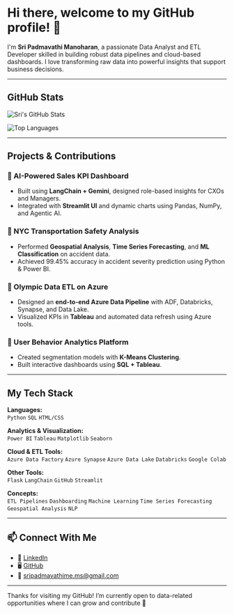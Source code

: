 # Hi there, welcome to my GitHub profile! 👋

I'm **Sri Padmavathi Manoharan**, a passionate Data Analyst and ETL Developer skilled in building robust data pipelines and cloud-based dashboards. I love transforming raw data into powerful insights that support business decisions.

---

## GitHub Stats

![Sri's GitHub Stats](https://github-readme-stats.vercel.app/api?username=sripadmamanoharan&show_icons=true&theme=calm)

![Top Languages](https://github-readme-stats.vercel.app/api/top-langs/?username=sripadmamanoharan&layout=compact&theme=calm)

---

## Projects & Contributions

### 🔹 AI-Powered Sales KPI Dashboard  
- Built using **LangChain + Gemini**, designed role-based insights for CXOs and Managers.  
- Integrated with **Streamlit UI** and dynamic charts using Pandas, NumPy, and Agentic AI.

### 🔹 NYC Transportation Safety Analysis  
- Performed **Geospatial Analysis**, **Time Series Forecasting**, and **ML Classification** on accident data.  
- Achieved 99.45% accuracy in accident severity prediction using Python & Power BI.

### 🔹 Olympic Data ETL on Azure  
- Designed an **end-to-end Azure Data Pipeline** with ADF, Databricks, Synapse, and Data Lake.  
- Visualized KPIs in **Tableau** and automated data refresh using Azure tools.

### 🔹 User Behavior Analytics Platform  
- Created segmentation models with **K-Means Clustering**.  
- Built interactive dashboards using **SQL + Tableau**.

---

##  My Tech Stack

**Languages:**  
`Python` `SQL` `HTML/CSS`

**Analytics & Visualization:**  
`Power BI` `Tableau` `Matplotlib` `Seaborn`  

**Cloud & ETL Tools:**  
`Azure Data Factory` `Azure Synapse` `Azure Data Lake` `Databricks` `Google Colab`

**Other Tools:**  
`Flask` `LangChain` `GitHub` `Streamlit`

**Concepts:**  
`ETL Pipelines` `Dashboarding` `Machine Learning` `Time Series Forecasting` `Geospatial Analysis` `NLP`

---

## 📫 Connect With Me

- 🔗 [LinkedIn](https://linkedin.com/in/sripadma22)  
- 🖥️ [GitHub](https://github.com/sripadmamanoharan)  
- 📧 sripadmavathime.ms@gmail.com

---

Thanks for visiting my GitHub! I’m currently open to data-related opportunities where I can grow and contribute 🚀
